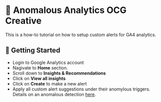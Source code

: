 # 📄 Anomalous Analytics OCG Creative

This is a how-to tutorial on how to setup custom alerts for GA4 analytics.

## 🚀 Getting Started

* Login to Google Analytics account
* Nagivate to **Home** section.
* Scroll down to **Insights & Recommendations**
* Click on **View all insights**
* Click on **Create** to make a new alert
* Apply all custom alert suggestions under their anomylous triggers. Details on an anomalous detection [here](https://support.google.com/analytics/answer/9517187?hl=en).
